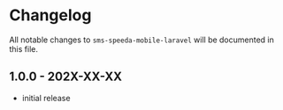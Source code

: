 # Changelog

All notable changes to `sms-speeda-mobile-laravel` will be documented in this file.

## 1.0.0 - 202X-XX-XX

- initial release
